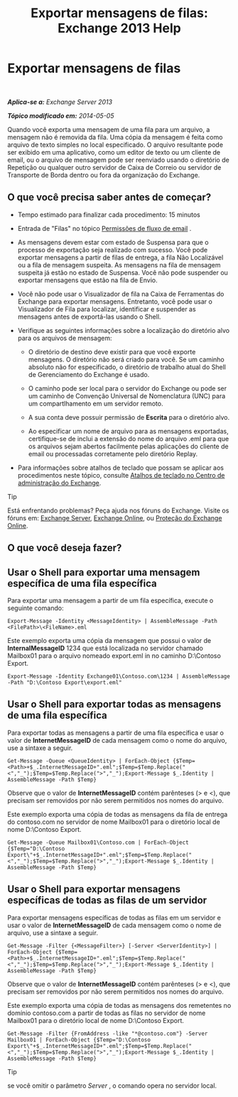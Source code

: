 ﻿---
title: 'Exportar mensagens de filas: Exchange 2013 Help'
TOCTitle: Exportar mensagens de filas
ms:assetid: 688b342c-f380-4fe0-afce-7e38cf490627
ms:mtpsurl: https://technet.microsoft.com/pt-br/library/Aa998625(v=EXCHG.150)
ms:contentKeyID: 51407880
ms.date: 05/22/2018
mtps_version: v=EXCHG.150
ms.translationtype: MT
---

# Exportar mensagens de filas

 

_**Aplica-se a:** Exchange Server 2013_

_**Tópico modificado em:** 2014-05-05_

Quando você exporta uma mensagem de uma fila para um arquivo, a mensagem não é removida da fila. Uma cópia da mensagem é feita como arquivo de texto simples no local especificado. O arquivo resultante pode ser exibido em uma aplicativo, como um editor de texto ou um cliente de email, ou o arquivo de mensagem pode ser reenviado usando o diretório de Repetição ou qualquer outro servidor de Caixa de Correio ou servidor de Transporte de Borda dentro ou fora da organização do Exchange.

## O que você precisa saber antes de começar?

  - Tempo estimado para finalizar cada procedimento: 15 minutos

  - Entrada de "Filas" no tópico [Permissões de fluxo de email](mail-flow-permissions-exchange-2013-help.md) .

  - As mensagens devem estar com estado de Suspensa para que o processo de exportação seja realizado com sucesso. Você pode exportar mensagens a partir de filas de entrega, a fila Não Localizável ou a fila de mensagem suspeita. As mensagens na fila de mensagem suspeita já estão no estado de Suspensa. Você não pode suspender ou exportar mensagens que estão na fila de Envio.

  - Você não pode usar o Visualizador de fila na Caixa de Ferramentas do Exchange para exportar mensagens. Entretanto, você pode usar o Visualizador de Fila para localizar, identificar e suspender as mensagens antes de exportá-las usando o Shell.

  - Verifique as seguintes informações sobre a localização do diretório alvo para os arquivos de mensagem:
    
      - O diretório de destino deve existir para que você exporte mensagens. O diretório não será criado para você. Se um caminho absoluto não for especificado, o diretório de trabalho atual do Shell de Gerenciamento do Exchange é usado.
    
      - O caminho pode ser local para o servidor do Exchange ou pode ser um caminho de Convenção Universal de Nomenclatura (UNC) para um compartlhamento em um servidor remoto.
    
      - A sua conta deve possuir permissão de **Escrita** para o diretório alvo.
    
      - Ao especificar um nome de arquivo para as mensagens exportadas, certifique-se de inclui a extensão do nome do arquivo .eml para que os arquivos sejam abertos facilmente pelas aplicações do cliente de email ou processadas corretamente pelo diretório Replay.

  - Para informações sobre atalhos de teclado que possam se aplicar aos procedimentos neste tópico, consulte [Atalhos de teclado no Centro de administração do Exchange](keyboard-shortcuts-in-the-exchange-admin-center-exchange-online-protection-help.md).


> [!TIP]
> Está enfrentando problemas? Peça ajuda nos fóruns do Exchange. Visite os fóruns em: <A href="https://go.microsoft.com/fwlink/p/?linkid=60612">Exchange Server</A>, <A href="https://go.microsoft.com/fwlink/p/?linkid=267542">Exchange Online</A>, ou <A href="https://go.microsoft.com/fwlink/p/?linkid=285351">Proteção do Exchange Online</A>.



## O que você deseja fazer?

## Usar o Shell para exportar uma mensagem específica de uma fila específica

Para exportar uma mensagem a partir de um fila específica, execute o seguinte comando:

    Export-Message -Identity <MessageIdentity> | AssembleMessage -Path <FilePath>\<FileName>.eml

Este exemplo exporta uma cópia da mensagem que possui o valor de **InternalMessageID** 1234 que está localizada no servidor chamado Mailbox01 para o arquivo nomeado export.eml in no caminho D:\\Contoso Export.

    Export-Message -Identity Exchange01\Contoso.com\1234 | AssembleMessage -Path "D:\Contoso Export\export.eml"

## Usar o Shell para exportar todas as mensagens de uma fila específica

Para exportar todas as mensagens a partir de uma fila específica e usar o valor de **InternetMessageID** de cada mensagem como o nome do arquivo, use a sintaxe a seguir.

    Get-Message -Queue <QueueIdentity> | ForEach-Object {$Temp=<Path>+$_.InternetMessageID+".eml";$Temp=$Temp.Replace("<","_");$Temp=$Temp.Replace(">","_");Export-Message $_.Identity | AssembleMessage -Path $Temp}

Observe que o valor de **InternetMessageID** contém parênteses (\> e \<), que precisam ser removidos por não serem permitidos nos nomes do arquivo.

Este exemplo exporta uma cópia de todas as mensagens da fila de entrega do contoso.com no servidor de nome Mailbox01 para o diretório local de nome D:\\Contoso Export.

    Get-Message -Queue Mailbox01\Contoso.com | ForEach-Object {$Temp="D:\Contoso Export\"+$_.InternetMessageID+".eml";$Temp=$Temp.Replace("<","_");$Temp=$Temp.Replace(">","_");Export-Message $_.Identity | AssembleMessage -Path $Temp}

## Usar o Shell para exportar mensagens específicas de todas as filas de um servidor

Para exportar mensagens específicas de todas as filas em um servidor e usar o valor de **InternetMessageID** de cada mensagem como o nome de arquivo, use a sintaxe a seguir.

    Get-Message -Filter {<MessageFilter>} [-Server <ServerIdentity>] | ForEach-Object {$Temp=<Path>+$_.InternetMessageID+".eml";$Temp=$Temp.Replace("<","_");$Temp=$Temp.Replace(">","_");Export-Message $_.Identity | AssembleMessage -Path $Temp}

Observe que o valor de **InternetMessageID** contém parênteses (\> e \<), que precisam ser removidos por não serem permitidos nos nomes do arquivo.

Este exemplo exporta uma cópia de todas as mensagens dos remetentes no domínio contoso.com a partir de todas as filas no servidor de nome Mailbox01 para o diretório local de nome D:\\Contoso Export.

    Get-Message -Filter {FromAddress -like "*@contoso.com"} -Server Mailbox01 | ForEach-Object {$Temp="D:\Contoso Export\"+$_.InternetMessageID+".eml";$Temp=$Temp.Replace("<","_");$Temp=$Temp.Replace(">","_");Export-Message $_.Identity | AssembleMessage -Path $Temp}


> [!TIP]
> se você omitir o parâmetro <EM>Server</EM> , o comando opera no servidor local.


